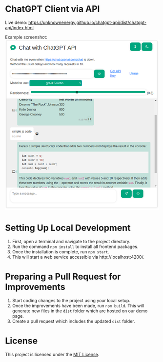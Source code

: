# ChatGPT Client via API

Live demo: https://unknownenergy.github.io/chatgpt-api/dist/chatgpt-api/index.html

Example screenshot:  
![alt text](src/assets/demo_screenshot.png "Example Screenshot")

# Setting Up Local Development
1. First, open a terminal and navigate to the project directory.
2. Run the command `npm install` to install all frontend packages.
3. Once the installation is complete, run `npm start`. 
4. This will start a web service accessible via http://localhost:4200/.

# Preparing a Pull Request for Improvements
1. Start coding changes to the project using your local setup.
2. Once the improvements have been made, run `npm build`. This will generate new files in the `dist` folder which are hosted on our demo page.
3. Create a pull request which includes the updated `dist` folder.

# License
This project is licensed under the [MIT License](./LICENSE).
